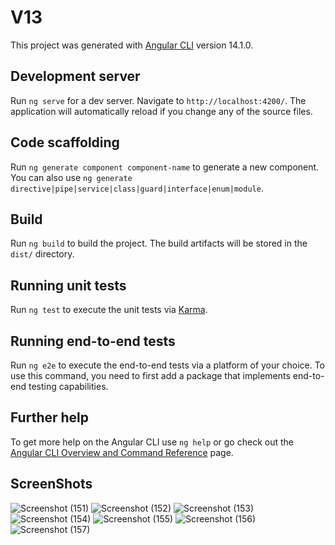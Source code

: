 # V13

This project was generated with [Angular CLI](https://github.com/angular/angular-cli) version 14.1.0.

## Development server

Run `ng serve` for a dev server. Navigate to `http://localhost:4200/`. The application will automatically reload if you change any of the source files.

## Code scaffolding

Run `ng generate component component-name` to generate a new component. You can also use `ng generate directive|pipe|service|class|guard|interface|enum|module`.

## Build

Run `ng build` to build the project. The build artifacts will be stored in the `dist/` directory.

## Running unit tests

Run `ng test` to execute the unit tests via [Karma](https://karma-runner.github.io).

## Running end-to-end tests

Run `ng e2e` to execute the end-to-end tests via a platform of your choice. To use this command, you need to first add a package that implements end-to-end testing capabilities.

## Further help

To get more help on the Angular CLI use `ng help` or go check out the [Angular CLI Overview and Command Reference](https://angular.io/cli) page.

## ScreenShots

![Screenshot (151)](https://user-images.githubusercontent.com/108436561/183281838-4e8cb56e-991f-40c9-8a6f-93016f1fa6fd.png)
![Screenshot (152)](https://user-images.githubusercontent.com/108436561/183281852-4b381b93-d25e-457f-9a75-1dca66bca13f.png)
![Screenshot (153)](https://user-images.githubusercontent.com/108436561/183281860-0721c221-c7dc-432f-b0af-6fc6931b2318.png)
![Screenshot (154)](https://user-images.githubusercontent.com/108436561/183281872-7e7877c5-2019-4704-88b6-ef9ed7ffd049.png)
![Screenshot (155)](https://user-images.githubusercontent.com/108436561/183281877-79bb55e5-cd85-4386-a3ea-c69fce319cd8.png)
![Screenshot (156)](https://user-images.githubusercontent.com/108436561/183281885-b8ce0939-44c0-4b6d-81a0-d6b4d8cc970d.png)
![Screenshot (157)](https://user-images.githubusercontent.com/108436561/183281895-a50b102d-4a7a-4ae6-97b6-59d72ae8217b.png)





